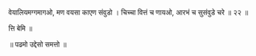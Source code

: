 वेयालियमग्गमागओ, मण वयसा काएण संवुडो ।
चिच्चा वित्तं च णायओ, आरभं च सुसंवुडे चरे ॥ २२ ॥

त्ति बेमि ॥

॥ पढमो उद्देसो समत्तो ॥